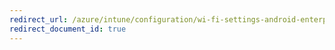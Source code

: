 ```yaml
---
redirect_url: /azure/intune/configuration/wi-fi-settings-android-enterprise
redirect_document_id: true
---
```


